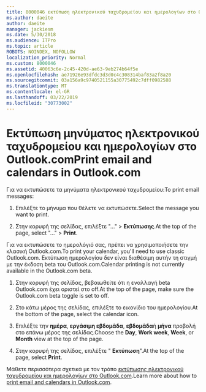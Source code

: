 ```yaml
---
title: 8000046 εκτύπωση ηλεκτρονικού ταχυδρομείου και ημερολογίων στο Outlook.com
ms.author: daeite
author: daeite
manager: jackiesm
ms.date: 5/30/2018
ms.audience: ITPro
ms.topic: article
ROBOTS: NOINDEX, NOFOLLOW
localization_priority: Normal
ms.custom: 8000046
ms.assetid: 40063c6e-2c45-420d-ae63-9eb274b64f5e
ms.openlocfilehash: ae71926e93dfdc3d3d0c4c308314baf83a2f8a20
ms.sourcegitcommit: 03a156a9c9740521155a30775492c7dff0982588
ms.translationtype: MT
ms.contentlocale: el-GR
ms.lasthandoff: 03/22/2019
ms.locfileid: "30773002"
---
```

# <a name="print-email-and-calendars-in-outlookcom"></a><span data-ttu-id="23d59-102">Εκτύπωση μηνύματος ηλεκτρονικού ταχυδρομείου και ημερολογίων στο Outlook.com</span><span class="sxs-lookup"><span data-stu-id="23d59-102">Print email and calendars in Outlook.com</span></span>

<span data-ttu-id="23d59-103">Για να εκτυπώσετε τα μηνύματα ηλεκτρονικού ταχυδρομείου:</span><span class="sxs-lookup"><span data-stu-id="23d59-103">To print email messages:</span></span>
  
1. <span data-ttu-id="23d59-104">Επιλέξτε το μήνυμα που θέλετε να εκτυπώσετε.</span><span class="sxs-lookup"><span data-stu-id="23d59-104">Select the message you want to print.</span></span>
    
2. <span data-ttu-id="23d59-105">Στην κορυφή της σελίδας, επιλέξτε "..." \> **Εκτύπωσης**.</span><span class="sxs-lookup"><span data-stu-id="23d59-105">At the top of the page, select "..." \> **Print**.</span></span> 
    
<span data-ttu-id="23d59-106">Για να εκτυπώσετε το ημερολόγιό σας, πρέπει να χρησιμοποιήσετε την κλασική Outlook.com.</span><span class="sxs-lookup"><span data-stu-id="23d59-106">To print your calendar, you'll need to use classic Outlook.com.</span></span> <span data-ttu-id="23d59-107">Εκτύπωση ημερολογίου δεν είναι διαθέσιμη αυτήν τη στιγμή με την έκδοση beta του Outlook.com.</span><span class="sxs-lookup"><span data-stu-id="23d59-107">Calendar printing is not currently available in the Outlook.com beta.</span></span>
  
1. <span data-ttu-id="23d59-108">Στην κορυφή της σελίδας, βεβαιωθείτε ότι η εναλλαγή beta Outlook.com έχει οριστεί στο off.</span><span class="sxs-lookup"><span data-stu-id="23d59-108">At the top of the page, make sure the Outlook.com beta toggle is set to off.</span></span>
    
2. <span data-ttu-id="23d59-109">Στο κάτω μέρος της σελίδας, επιλέξτε το εικονίδιο του ημερολογίου.</span><span class="sxs-lookup"><span data-stu-id="23d59-109">At the bottom of the page, select the calendar icon.</span></span>
    
3. <span data-ttu-id="23d59-110">Επιλέξτε την **ημέρα**, **εργάσιμη εβδομάδα**, **εβδομάδα**ή **μήνα** προβολή στο επάνω μέρος της σελίδας.</span><span class="sxs-lookup"><span data-stu-id="23d59-110">Choose the **Day**, **Work week**, **Week**, or **Month** view at the top of the page.</span></span> 
    
4. <span data-ttu-id="23d59-111">Στην κορυφή της σελίδας, επιλέξτε " **Εκτύπωση**".</span><span class="sxs-lookup"><span data-stu-id="23d59-111">At the top of the page, select **Print**.</span></span> 
    
<span data-ttu-id="23d59-112">Μάθετε περισσότερα σχετικά με τον τρόπο [εκτύπωσης ηλεκτρονικού ταχυδρομείου και ημερολογίων στο Outlook.com](https://go.microsoft.com/fwlink/p/?linkid=2001208&amp;clcid=0x409).</span><span class="sxs-lookup"><span data-stu-id="23d59-112">Learn more about how to [print email and calendars in Outlook.com](https://go.microsoft.com/fwlink/p/?linkid=2001208&amp;clcid=0x409).</span></span>
  

